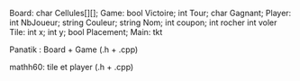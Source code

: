 Board:
      char Cellules[][];
Game:
      bool Victoire;
      int Tour;
      char Gagnant;
Player:
      int NbJoueur;
      string Couleur;
      string Nom;
      int coupon;
      int rocher
      int voler
Tile:
      int x;
      int y;
      bool Placement;
Main:
      tkt 


Panatik :
Board + Game (.h + .cpp)

mathh60:
tile et player (.h + .cpp)

